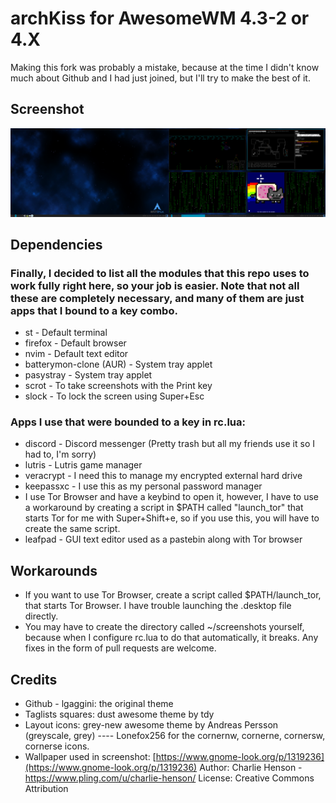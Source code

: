 # archKiss for AwesomeWM 4.3-2 or 4.X

Making this fork was probably a mistake, because at the time I didn't know much about Github and I had just joined, but I'll try to make the best of it.

## Screenshot

![archKiss](archKiss.png)

## Dependencies
### Finally, I decided to list all the modules that this repo uses to work fully right here, so your job is easier. Note that not all these are completely necessary, and many of them are just apps that I bound to a key combo.
* st - Default terminal
* firefox - Default browser
* nvim - Default text editor
* batterymon-clone (AUR) - System tray applet
* pasystray - System tray applet
* scrot - To take screenshots with the Print key
* slock - To lock the screen using Super+Esc
### Apps I use that were bounded to a key in rc.lua:
* discord - Discord messenger (Pretty trash but all my friends use it so I had to, I'm sorry)
* lutris - Lutris game manager
* veracrypt - I need this to manage my encrypted external hard drive
* keepassxc - I use this as my personal password manager
* I use Tor Browser and have a keybind to open it, however, I have to use a workaround by creating a script in $PATH called "launch_tor" that starts Tor for me with Super+Shift+e, so if you use this, you will have to create the same script.
* leafpad - GUI text editor used as a pastebin along with Tor browser

## Workarounds
* If you want to use Tor Browser, create a script called $PATH/launch_tor, that starts Tor Browser. I have trouble launching the .desktop file directly.
* You may have to create the directory called ~/screenshots yourself, because when I configure rc.lua to do that automatically, it breaks.
Any fixes in the form of pull requests are welcome.

## Credits
* Github - lgaggini: the original theme
* Taglists squares: dust awesome theme by tdy
* Layout icons: grey-new awesome theme by Andreas Persson (greyscale, grey) ---- Lonefox256 for the cornernw, cornerne, cornersw, cornerse icons.
* Wallpaper used in screenshot:
	[https://www.gnome-look.org/p/1319236](https://www.gnome-look.org/p/1319236)
	Author: Charlie Henson - https://www.pling.com/u/charlie-henson/
	License: Creative Commons Attribution
